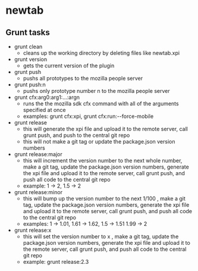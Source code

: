 # newtab
## Grunt tasks
* grunt clean
	* cleans up the working directory by deleting files like newtab.xpi
* grunt version
	* gets the current version of the plugin
* grunt push
	* pushs all prototypes to the mozilla people server
* grunt push:n
	* pushs only prototype number n to the mozilla people server
* grunt cfx:arg0:arg1:…:argn
	* runs the the mozilla sdk cfx command with all of the arguments specified at once
	* examples: grunt cfx:xpi, grunt cfx:run:--force-mobile
* grunt release
	* this will generate the xpi file and upload it to the remote server, call grunt push, and push to the central git repo
	* this will not make a git tag or update the package.json version numbers
* grunt release:major
	* this will increment the version number to the next whole number, make a git tag, update the package.json version numbers, generate the xpi file and upload it to the remote server, call grunt push, and push all code to the central git repo
	* example: 1 &#8594; 2, 1.5 &#8594; 2
* grunt release:minor
	* this will bump up the version number to the next 1/100 , make a git tag, update the package.json version numbers, generate the xpi file and upload it to the remote server, call grunt push, and push all code to the central git repo
	* examples: 1 &#8594; 1.01, 1.61 &#8594; 1.62, 1.5 &#8594; 1.51 1.99 &#8594; 2
* grunt release:x
	* this will set the version number to x , make a git tag, update the package.json version numbers, generate the xpi file and upload it to the remote server, call grunt push, and push all code to the central git repo
	* example: grunt release:2.3